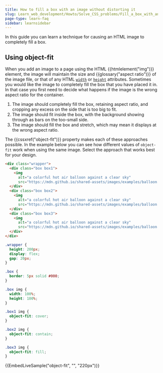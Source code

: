```yaml
---
title: How to fill a box with an image without distorting it
slug: Learn_web_development/Howto/Solve_CSS_problems/Fill_a_box_with_an_image
page-type: learn-faq
sidebar: learnsidebar
---
```


In this guide you can learn a technique for causing an HTML image to completely fill a box.

## Using object-fit

When you add an image to a page using the HTML {{htmlelement("img")}} element, the image will maintain the size and {{glossary("aspect ratio")}} of the image file, or that of any HTML [`width`](/en-US/docs/Web/HTML/Reference/Elements/img#width) or [`height`](/en-US/docs/Web/HTML/Reference/Elements/img#height) attributes. Sometimes you would like the image to completely fill the box that you have placed it in. In that case you first need to decide what happens if the image is the wrong aspect ratio for the container.

1. The image should completely fill the box, retaining aspect ratio, and cropping any excess on the side that is too big to fit.
2. The image should fit inside the box, with the background showing through as bars on the too-small side.
3. The image should fill the box and stretch, which may mean it displays at the wrong aspect ratio.

The {{cssxref("object-fit")}} property makes each of these approaches possible. In the example below you can see how different values of `object-fit` work when using the same image. Select the approach that works best for your design.

```html live-sample___object-fit
<div class="wrapper">
  <div class="box box1">
    <img
      alt="a colorful hot air balloon against a clear sky"
      src="https://mdn.github.io/shared-assets/images/examples/balloon.jpg" />
  </div>
  <div class="box box2">
    <img
      alt="a colorful hot air balloon against a clear sky"
      src="https://mdn.github.io/shared-assets/images/examples/balloon.jpg" />
  </div>
  <div class="box box3">
    <img
      alt="a colorful hot air balloon against a clear sky"
      src="https://mdn.github.io/shared-assets/images/examples/balloon.jpg" />
  </div>
</div>
```

```css live-sample___object-fit
.wrapper {
  height: 200px;
  display: flex;
  gap: 20px;
}

.box {
  border: 5px solid #000;
}

.box img {
  width: 100%;
  height: 100%;
}

.box1 img {
  object-fit: cover;
}

.box2 img {
  object-fit: contain;
}

.box3 img {
  object-fit: fill;
}
```

{{EmbedLiveSample("object-fit", "", "220px")}}
